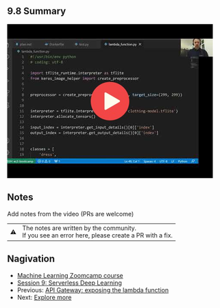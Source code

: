 ## 9.8 Summary

<a href="https://www.youtube.com/watch?v=bu3nPiHCNLU&list=PL3MmuxUbc_hIhxl5Ji8t4O6lPAOpHaCLR"><img src="images/thumbnail-9-08.jpg"></a>


## Notes

Add notes from the video (PRs are welcome)


<table>
   <tr>
      <td>⚠️</td>
      <td>
         The notes are written by the community. <br>
         If you see an error here, please create a PR with a fix.
      </td>
   </tr>
</table>


## Nagivation

* [Machine Learning Zoomcamp course](../)
* [Session 9: Serverless Deep Learning](./)
* Previous: [API Gateway: exposing the lambda function](07-api-gateway.md)
* Next: [Explore more](09-explore-more.md)